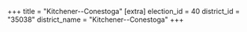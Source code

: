 +++
title = "Kitchener--Conestoga"
[extra]
election_id = 40
district_id = "35038"
district_name = "Kitchener--Conestoga"
+++
